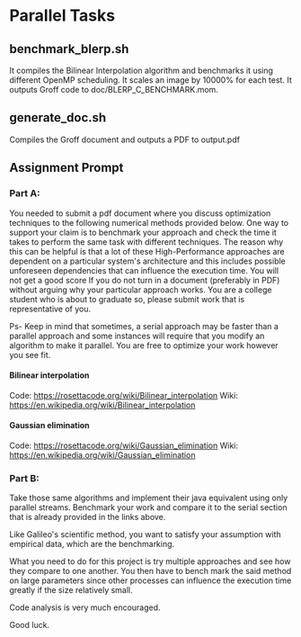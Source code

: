# Parallel Tasks

## benchmark_blerp.sh

It compiles the Bilinear Interpolation algorithm and benchmarks it using different OpenMP scheduling. It scales an image by 10000% for each test. It outputs Groff code to doc/BLERP_C_BENCHMARK.mom.

## generate_doc.sh

Compiles the Groff document and outputs a PDF to output.pdf

## Assignment Prompt

### Part A:

You needed to submit a pdf document where you discuss optimization techniques to the following numerical methods provided below. One way to support your claim is to benchmark your approach and check the time it takes to perform the same task with different techniques. The reason why this can be helpful is that a lot of these High-Performance approaches are dependent on a particular system's architecture and this includes possible unforeseen dependencies that can influence the execution time.  You will not get a good score If you do not turn in a document (preferably in PDF) without arguing why your particular approach works. You are a college student who is about to graduate so, please submit work that is representative of you.

Ps- Keep in mind that sometimes, a serial approach may be faster than a parallel approach and some instances will require that you modify an algorithm to make it parallel. You are free to optimize your work however you see fit.

#### Bilinear interpolation

Code: https://rosettacode.org/wiki/Bilinear_interpolation
Wiki: https://en.wikipedia.org/wiki/Bilinear_interpolation

#### Gaussian elimination

Code: https://rosettacode.org/wiki/Gaussian_elimination
Wiki: https://en.wikipedia.org/wiki/Gaussian_elimination

### Part B:

Take those same algorithms and implement their java equivalent using only parallel streams. Benchmark your work and compare it to the serial section that is already provided in the links above.

Like Galileo's scientific method, you want to satisfy your assumption with empirical data, which are the benchmarking.

What you need to do for this project is try multiple approaches and see how they compare to one another. You then have to bench mark the said method on large parameters since other processes can influence the execution time greatly if the size relatively small.

Code analysis is very much encouraged.

Good luck.
